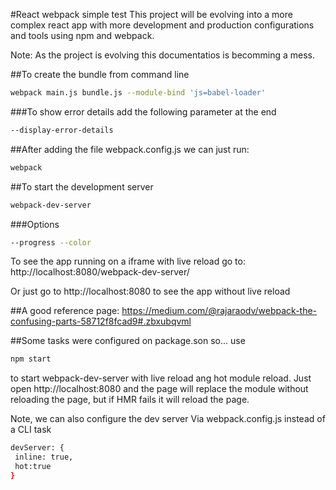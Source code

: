 #React webpack simple test
This project will be evolving into a more complex react app with more development and production configurations and tools using npm and webpack.

Note:
As the project is evolving this documentatios is becomming a mess.

##To create the bundle from command line
```sh 
webpack main.js bundle.js --module-bind 'js=babel-loader'
```
###To show error details add the following parameter at the end
```sh 
--display-error-details
```
##After adding the file webpack.config.js we can just run:
```sh
webpack
```
##To start the development server
```sh
webpack-dev-server
```
###Options
```sh
--progress --color
```
To see the app running on a iframe with live reload go to:
http://localhost:8080/webpack-dev-server/

Or just go to http://localhost:8080 to see the app without live reload

##A good reference page:
https://medium.com/@rajaraodv/webpack-the-confusing-parts-58712f8fcad9#.zbxubqvml

##Some tasks were configured on package.son so...
use
```sh
npm start
```
to start webpack-dev-server with live reload ang hot module reload.
Just open http://localhost:8080 and the page will replace the module without reloading the page, but if HMR fails it will reload the page.

Note, we can also configure the dev server Via webpack.config.js instead of a CLI task
```sh
devServer: {
 inline: true,
 hot:true
}
 ```